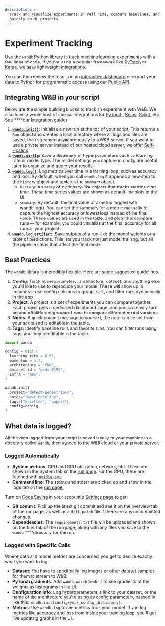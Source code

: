 ```yaml
---
description: >-
  Track and visualize experiments in real time, compare baselines, and iterate
  quickly on ML projects
---
```


# Experiment Tracking

Use the `wandb` Python library to track machine learning experiments with a few lines of code. If you're using a popular framework like [PyTorch](../integrations/pytorch.md) or [Keras](../integrations/keras.md), we have lightweight [integrations](../integrations/).

You can then review the results in an [interactive dashboard](app.md) or export your data to Python for programmatic access using our [Public API](https://github.com/wandb/gitbook/tree/9daa732ca79ab1f56edf77631db3bdb259e0b3c5/guides/track/advanced/public-api-guide.md).

## Integrating W&B in your script

Below are the simple building blocks to track an experiment with W&B. We also have a whole host of special integrations for [PyTorch](../integrations/pytorch.md), [Keras](../integrations/keras.md), [Scikit](../integrations/scikit.md), etc. See ****our [Integration guides](../integrations/).

1. [**`wandb.init()`**](launch.md): Initialize a new run at the top of your script. This returns a `Run` object and creates a local directory where all logs and files are saved, then streamed asynchronously to a W&B server. If you want to use a private server instead of our hosted cloud server, we offer [Self-Hosting](../self-hosted/).
2. [**`wandb.config`**](config.md): Save a dictionary of hyperparameters such as learning rate or model type. The model settings you capture in config are useful later to organize and query your results.
3. [**`wandb.log()`**](log/): Log metrics over time in a training loop, such as accuracy and loss. By default, when you call `wandb.log` it appends a new step to the `history` object and updates the `summary` object.
   * `history`: An array of dictionary-like objects that tracks metrics over time. These time series values are shown as default line plots in the UI.
   * `summary`: By default, the final value of a metric logged with wandb.log\(\). You can set the summary for a metric manually to capture the highest accuracy or lowest loss instead of the final value. These values are used in the table, and plots that compare runs — for example, you could visualize at the final accuracy for all runs in your project.
4. [**`wandb.log_artifact`**](../artifacts/): Save outputs of a run, like the model weights or a table of predictions. This lets you track not just model training, but all the pipeline steps that affect the final model.

## Best Practices

The `wandb` library is incredibly flexible. Here are some suggested guidelines.

1. **Config**: Track hyperparameters, architecture, dataset, and anything else you'd like to use to reproduce your model. These will show up in columns— use config columns to group, sort, and filter runs dynamically in the app.
2. **Project**: A project is a set of experiments you can compare together. Each project gets a dedicated dashboard page, and you can easily turn on and off different groups of runs to compare different model versions.
3. **Notes**: A quick commit message to yourself, the note can be set from your script and is editable in the table.
4. **Tags**: Identify baseline runs and favorite runs. You can filter runs using tags, and they're editable in the table.

```python
import wandb

config = dict (
  learning_rate = 0.01,
  momentum = 0.2,
  architecture = "CNN",
  dataset_id = "peds-0192",
  infra = "AWS",
)

wandb.init(
  project="detect-pedestrians",
  notes="tweak baseline",
  tags=["baseline", "paper1"],
  config=config,
)
```

## What data is logged?

All the data logged from your script is saved locally to your machine in a directory called `wandb`, then synced to the W&B cloud or your [private server](../self-hosted/).

### **Logged Automatically**

* **System metrics**: CPU and GPU utilization, network, etc. These are shown in the System tab on the [run page](../../ref/app/pages/run-page.md). For the GPU, these are fetched with [`nvidia-smi`](https://developer.nvidia.com/nvidia-system-management-interface).
* **Command line**: The stdout and stderr are picked up and show in the logs tab on the [run page.](../../ref/app/pages/run-page.md)

Turn on [Code Saving](http://wandb.me/code-save-colab) in your account's [Settings page](https://wandb.ai/settings) to get:

* **Git commit**: Pick up the latest git commit and see it on the overview tab of the run page, as well as a `diff.patch` file if there are any uncommitted changes.
* **Dependencies**: The `requirements.txt` file will be uploaded and shown on the files tab of the run page, along with any files you save to the `wandb` ****directory for the run.

### Logged with Specific Calls

Where data and model metrics are concerned, you get to decide exactly what you want to log.

* **Dataset**: You have to specifically log images or other dataset samples for them to stream to W&B.
* **PyTorch gradients**: Add `wandb.watch(model)` to see gradients of the weights as histograms in the UI.
* **Configuration info**: Log hyperparameters, a link to your dataset, or the name of the architecture you're using as config parameters, passed in like this: `wandb.init(config=your_config_dictionary)`.
* **Metrics**: Use `wandb.log` to see metrics from your model. If you log metrics like accuracy and loss from inside your training loop, you'll get live updating graphs in the UI.

